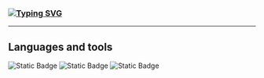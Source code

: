 ### [![Typing SVG](https://readme-typing-svg.herokuapp.com?color=%2336BCF7&lines=Hi,+I'm+QA+Automation+Engineer)](https://git.io/typing-svg)
___

## Languages and tools
![Static Badge](https://img.shields.io/badge/Java-252525?style=for-the-badge&logo=JAVA)
![Static Badge](https://img.shields.io/badge/Selenide-252525?style=for-the-badge&logo=Selenium)
![Static Badge](https://img.shields.io/badge/Cucumber-252525?style=for-the-badge&logo=Cucumber)





